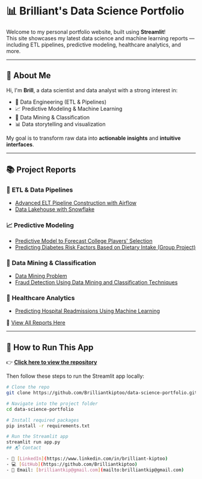 # 📊 Brilliant's Data Science Portfolio

Welcome to my personal portfolio website, built using **Streamlit**!  
This site showcases my latest data science and machine learning reports — including ETL pipelines, predictive modeling, healthcare analytics, and more.

---

## 👋 About Me

Hi, I'm **Brill**, a data scientist and data analyst with a strong interest in:

- 🔄 Data Engineering (ETL & Pipelines)  
- 📈 Predictive Modeling & Machine Learning  
- 🧠 Data Mining & Classification  
- 📊 Data storytelling and visualization  

My goal is to transform raw data into **actionable insights** and **intuitive interfaces**.

---

## 📚 Project Reports

### 🔄 **ETL & Data Pipelines**
- [Advanced ELT Pipeline Construction with Airflow](https://github.com/Brilliantkiptoo/project-Reports/blob/main/Advanced%20ELT%20Pipeline%20Construction%20with%20Airflow%20-%20Copy.pdf)
- [Data Lakehouse with Snowflake](https://github.com/Brilliantkiptoo/project-Reports/blob/main/Data%20Lakehouse%20with%20Snowflake.pdf)

### 📈 **Predictive Modeling**
- [Predictive Model to Forecast College Players' Selection](https://github.com/Brilliantkiptoo/project-Reports/blob/main/PREDICTIVE%20MODEL%20TO%20FORECAST%20COLLEGE%20PLAYERS'%20SELECTION%20.pdf)
- [Predicting Diabetes Risk Factors Based on Dietary Intake (Group Project)](https://github.com/Brilliantkiptoo/project-Reports/blob/main/predicting%20the%20risk%20factors%20of%20diabetes%20based%20on%20the%20user's%20dietary%20intake-Group%20project.pdf)

### 🧠 **Data Mining & Classification**
- [Data Mining Problem](https://github.com/Brilliantkiptoo/project-Reports/blob/main/Data%20Mining%20Problem.pdf)
- [Fraud Detection Using Data Mining and Classification Techniques](https://github.com/Brilliantkiptoo/project-Reports/blob/main/fraud%20Detection%20by%20applying%20data%20mining%20techniques%20and%20classification%20analysis.pdf)

### 🏥 **Healthcare Analytics**
- [Predicting Hospital Readmissions Using Machine Learning](https://github.com/Brilliantkiptoo/project-Reports/blob/main/Predicting%20Hospital%20Readmissions%20Using%20Machine%20Learning.pdf)

🔗 [View All Reports Here](https://github.com/Brilliantkiptoo/project-Reports)

---

## 🚀 How to Run This App

👉 **[Click here to view the repository](https://github.com/Brilliantkiptoo/data-science-portfolio)**

Then follow these steps to run the Streamlit app locally:

```bash
# Clone the repo
git clone https://github.com/Brilliantkiptoo/data-science-portfolio.git

# Navigate into the project folder
cd data-science-portfolio

# Install required packages
pip install -r requirements.txt

# Run the Streamlit app
streamlit run app.py
## 📬 Contact

- 💼 [LinkedIn](https://www.linkedin.com/in/brilliant-kiptoo)
- 💻 [GitHub](https://github.com/Brilliantkiptoo)
- 📧 Email: [brilliantkip@gmail.com](mailto:brilliantkip@gmail.com)
